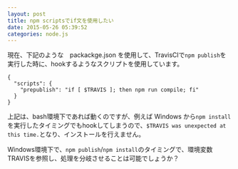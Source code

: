```yaml
---
layout: post
title: npm scriptsでif文を使用したい
date: 2015-05-26 05:39:52
categories: node.js
---
```

<!-- {% raw %} -->
<p>現在、下記のような　packackge.json を使用して、TravisCIで<code>npm publish</code>を実行した時に、hookするようなスクリプトを使用しています。</p>

<pre><code>{
  "scripts": {
    "prepublish": "if [ $TRAVIS ]; then npm run compile; fi"
  }
}
</code></pre>

<p>上記は、bash環境下であれば動くのですが、例えば Windows から<code>npm install</code>を実行したタイミングでもhookしてしまうので、<code>$TRAVIS was unexpected at this time.</code>となり、インストールを行えません。</p>

<p>Windows環境下で、<code>npm publish</code>/<code>npm install</code>のタイミングで、環境変数TRAVISを参照し、処理を分岐させることは可能でしょうか？</p>
<!-- {% endraw %} -->
